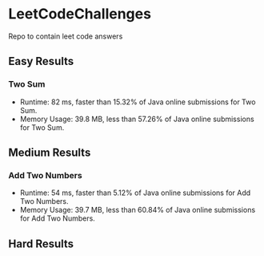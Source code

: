# LeetCodeChallenges
Repo to contain leet code answers

## Easy Results

### Two Sum
- Runtime: 82 ms, faster than 15.32% of Java online submissions for Two Sum.
- Memory Usage: 39.8 MB, less than 57.26% of Java online submissions for Two Sum. 

## Medium Results

### Add Two Numbers
- Runtime: 54 ms, faster than 5.12% of Java online submissions for Add Two Numbers.
- Memory Usage: 39.7 MB, less than 60.84% of Java online submissions for Add Two Numbers.

## Hard Results
